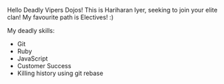 Hello Deadly Vipers Dojos! This is Hariharan Iyer, seeking to join your elite clan!
My favourite path is Electives! :)
 
My deadly skills: 
* Git
* Ruby
* JavaScript
* Customer Success
* Killing history using git rebase
